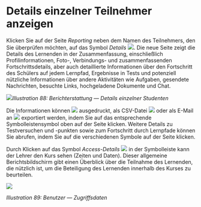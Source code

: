 # Details einzelner Teilnehmer anzeigen

Klicken Sie auf der Seite _Reporting_ neben dem Namen des Teilnehmers, den Sie überprüfen möchten, auf das Symbol _Details_ ![](../../.gitbook/assets/graphics53.gif). Die neue Seite zeigt die Details des Lernenden in der Zusammenfassung, einschließlich Profilinformationen, Foto-, Verbindungs- und zusammenfassenden Fortschrittsdetails, aber auch detaillierte Informationen über den Fortschritt des Schülers auf jedem Lernpfad, Ergebnisse in Tests und potenziell nützliche Informationen über andere Aktivitäten wie Aufgaben, gesendete Nachrichten, besuchte Links, hochgeladene Dokumente und Chat.

![](../../.gitbook/assets/graphics54.png)_Illustration 88: Berichterstattung — Details einzelner Studenten_

Die Informationen können ![](../../.gitbook/assets/graphics51.png) ausgedruckt, als CSV-Datei ![](../../.gitbook/assets/graphics185.png) oder als E-Mail an ![](../../.gitbook/assets/graphics186.png) exportiert werden, indem Sie auf das entsprechende Symbolleistensymbol oben auf der Seite klicken. Weitere Details zu Testversuchen und -punkten sowie zum Fortschritt durch Lernpfade können Sie abrufen, indem Sie auf die verschiedenen Symbole auf der Seite klicken.

Durch Klicken auf das Symbol _Access-Details_ ![](../../.gitbook/assets/graphics184.png) in der Symbolleiste kann der Lehrer den Kurs sehen \(Zeiten und Daten\). Dieser allgemeine Berichtsbildschirm gibt einen Überblick über die Teilnahme des Lernenden, die nützlich ist, um die Beteiligung des Lernenden innerhalb des Kurses zu beurteilen.

![](../../.gitbook/assets/graphics183.png)

_Illustration 89: Benutzer — Zugriffsdaten_